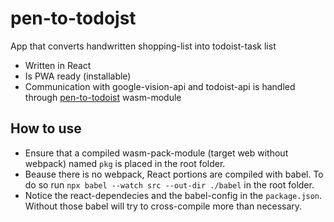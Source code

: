 # pen-to-todojst

App that converts handwritten shopping-list into todoist-task list

- Written in React
- Is PWA ready (installable)
- Communication with google-vision-api and todoist-api is handled through [pen-to-todoist](https://github.com/niilz/pen-to-todoist) wasm-module

## How to use

- Ensure that a compiled wasm-pack-module (target web without webpack) named `pkg` is placed in the root folder.
- Beause there is no webpack, React portions are compiled with babel. To do so run `npx babel --watch src --out-dir ./babel` in the root folder.
- Notice the react-dependecies and the babel-config in the `package.json`. Without those babel will try to cross-compile more than necessary.
